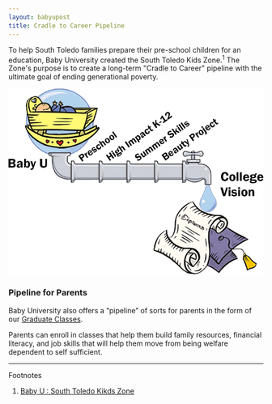 ```yaml
---
layout: babyupost
title: Cradle to Career Pipeline
---
```




To help South Toledo families prepare their pre-school children for an education, Baby University created the South Toledo Kids Zone.<sup>1</sup> The Zone's purpose is to create a long-term "Cradle to Career" pipeline with the ultimate goal of ending generational poverty.



![cradle to career pipleine](/images/pipes.png)



### Pipeline for Parents

Baby University also offers a “pipeline” of sorts for parents in the form of our [Graduate Classes](/baby-university-graduate-class). 

Parents can enroll in classes that help them build family resources, financial literacy, and job skills that will help them move from being welfare dependent to self sufficient.


---


Footnotes

1. [Baby U : South Toledo Kikds Zone](/south-toledo-kids-zone)


